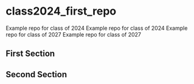 # class2024_first_repo
Example repo for class of 2024
Example repo for class of 2024
Example repo for class of 2027
Example repo for class of 2027

## First Section

## Second Section


